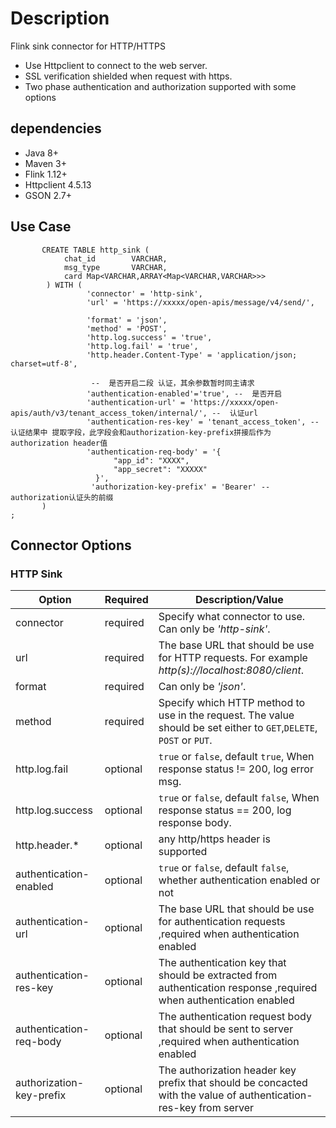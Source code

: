 # Description

Flink sink connector for HTTP/HTTPS

* Use Httpclient to connect to the web server.
* SSL verification shielded when request with https.
* Two phase authentication and authorization supported with some options


## dependencies
* Java 8+
* Maven 3+
* Flink 1.12+
* Httpclient 4.5.13
* GSON 2.7+

## Use Case 

``` flink table sql
       CREATE TABLE http_sink (
            chat_id        VARCHAR,
            msg_type       VARCHAR,
            card Map<VARCHAR,ARRAY<Map<VARCHAR,VARCHAR>>>
        ) WITH (
                 'connector' = 'http-sink',
                 'url' = 'https://xxxxx/open-apis/message/v4/send/',

                 'format' = 'json',
                 'method' = 'POST',
                 'http.log.success' = 'true',
                 'http.log.fail' = 'true',
                 'http.header.Content-Type' = 'application/json; charset=utf-8',

                  --  是否开启二段 认证，其余参数暂时同主请求
                 'authentication-enabled'='true', --  是否开启
                 'authentication-url' = 'https://xxxxx/open-apis/auth/v3/tenant_access_token/internal/', --  认证url
                 'authentication-res-key' = 'tenant_access_token', --  认证结果中 提取字段，此字段会和authorization-key-prefix拼接后作为  authorization header值
                 'authentication-req-body' = '{
                       "app_id": "XXXX",
                       "app_secret": "XXXXX"
                   }',
                  'authorization-key-prefix' = 'Bearer' --  authorization认证头的前缀 
       )
;
```

## Connector Options
### HTTP Sink
| Option                   | Required | Description/Value                                                                                                   |
|--------------------------|----------|---------------------------------------------------------------------------------------------------------------------|
| connector                | required | Specify what connector to use. Can only be _'http-sink'_.                                                           |
| url                      | required | The base URL that should be use for HTTP requests. For example _http(s)://localhost:8080/client_.                   |
| format                   | required | Can only be _'json'_.                                                                                               |
| method                   | required | Specify which HTTP method to use in the request. The value should be set either to `GET`,`DELETE`, `POST` or `PUT`. |
| http.log.fail            | optional | `true` or `false`, default  `true`, When response status != 200, log error msg.                                   |
| http.log.success         | optional | `true` or `false`, default  `false`, When response status == 200, log response body.                              |
| http.header.*            | optional | any http/https header is supported                                                                                  |
| authentication-enabled   | optional | `true` or `false`, default `false`, whether authentication enabled or not                                           |
| authentication-url       | optional | The base URL that should be use for authentication requests ,required when authentication enabled                   |
| authentication-res-key   | optional | The authentication key that should be extracted from authentication response ,required when authentication enabled  |
| authentication-req-body  | optional | The authentication request body that should be sent to server ,required when authentication enabled                 |
| authorization-key-prefix | optional | The authorization header key prefix  that should be concacted with the value of authentication-res-key from server  |
